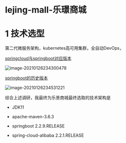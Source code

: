# lejing-mall-乐璟商城
# 1 技术选型

第二代微服务架构，kubernetes高可用集群，全自动DevOps，

[springcloud与springboot对应版本](https://start.spring.io/actuator/info)

![image-20210126234300478](https://alphahub-test-bucket.oss-cn-shanghai.aliyuncs.com/image/image-20210126234300478.png)

[springboot的历史版本](https://docs.spring.io/spring-boot/docs/)

![image-20210126234531221](https://alphahub-test-bucket.oss-cn-shanghai.aliyuncs.com/image/image-20210126234531221.png)

综合上述调研，我最终为乐景商城最终选取的技术架构是

- JDK11
- apache-maven-3.6.3

- springboot 2.2.9.RELEASE

- spring-cloud-alibaba 2.2.1.RELEASE